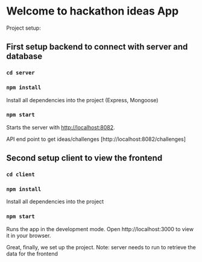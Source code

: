 # Welcome to hackathon ideas App

Project setup: 

## First setup backend to connect with server and database

### `cd server`

### `npm install`

Install all dependencies into the project (Express, Mongoose)

### `npm start`

Starts the server with [http://localhost:8082](http://localhost:8082).

API end point to get ideas/challenges [http://localhost:8082/challenges]

## Second setup client to view the frontend

### `cd client`

### `npm install`

Install all dependencies into the project

### `npm start`

Runs the app in the development mode.
Open http://localhost:3000 to view it in your browser.

Great, finally, we set up the project. Note: server needs to run to retrieve the data for the frontend

